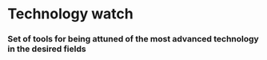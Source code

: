 # Technology watch 

### Set of tools for being attuned of the most advanced technology in the desired fields 